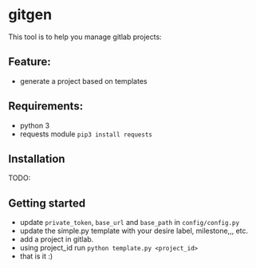 # gitgen

This tool is to help you manage gitlab projects:

## Feature:

- generate a project based on templates 

## Requirements:
 - python 3
 - requests module
 `pip3 install requests`
 
## Installation

TODO:

## Getting started

- update `private_token`, `base_url` and `base_path` in `config/config.py`
- update the simple.py template with your desire label, milestone,,, etc.
- add a project in gitlab.
- using project_id run `python template.py <project_id>`
- that is it :)